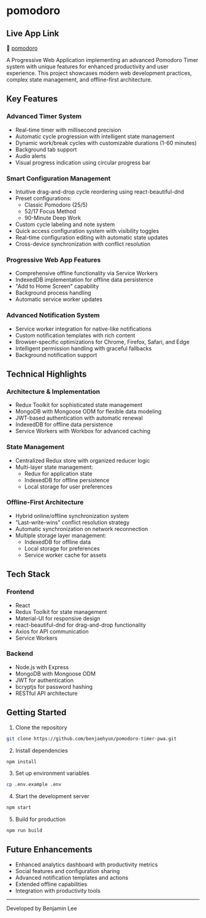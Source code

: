 # pomodoro

## Live App Link

🔗 [pomodoro](https://pomodoro-timer-nine-delta.vercel.app/)

A Progressive Web Application implementing an advanced Pomodoro Timer system with unique features for enhanced productivity and user experience. This project showcases modern web development practices, complex state management, and offline-first architecture.

## Key Features

### Advanced Timer System
- Real-time timer with millisecond precision
- Automatic cycle progression with intelligent state management
- Dynamic work/break cycles with customizable durations (1-60 minutes)
- Background tab support 
- Audio alerts
- Visual progress indication using circular progress bar

### Smart Configuration Management
- Intuitive drag-and-drop cycle reordering using react-beautiful-dnd
- Preset configurations:
  - Classic Pomodoro (25/5)
  - 52/17 Focus Method
  - 90-Minute Deep Work
- Custom cycle labeling and note system
- Quick access configuration system with visibility toggles
- Real-time configuration editing with automatic state updates
- Cross-device synchronization with conflict resolution

### Progressive Web App Features
- Comprehensive offline functionality via Service Workers
- IndexedDB implementation for offline data persistence
- "Add to Home Screen" capability
- Background process handling
- Automatic service worker updates

### Advanced Notification System
- Service worker integration for native-like notifications
- Custom notification templates with rich content
- Browser-specific optimizations for Chrome, Firefox, Safari, and Edge
- Intelligent permission handling with graceful fallbacks
- Background notification support

## Technical Highlights


### Architecture & Implementation
- Redux Toolkit for sophisticated state management
- MongoDB with Mongoose ODM for flexible data modeling
- JWT-based authentication with automatic renewal
- IndexedDB for offline data persistence
- Service Workers with Workbox for advanced caching


### State Management
- Centralized Redux store with organized reducer logic
- Multi-layer state management:
  - Redux for application state
  - IndexedDB for offline persistence
  - Local storage for user preferences

### Offline-First Architecture
- Hybrid online/offline synchronization system
- "Last-write-wins" conflict resolution strategy
- Automatic synchronization on network reconnection
- Multiple storage layer management:
  - IndexedDB for offline data
  - Local storage for preferences
  - Service worker cache for assets

## Tech Stack

### Frontend
- React 
- Redux Toolkit for state management
- Material-UI for responsive design
- react-beautiful-dnd for drag-and-drop functionality
- Axios for API communication
- Service Workers

### Backend
- Node.js with Express
- MongoDB with Mongoose ODM
- JWT for authentication
- bcryptjs for password hashing
- RESTful API architecture


## Getting Started

1. Clone the repository
```bash
git clone https://github.com/benjaehyun/pomodoro-timer-pwa.git
```

2. Install dependencies
```bash
npm install
```

3. Set up environment variables
```bash
cp .env.example .env
```

4. Start the development server
```bash
npm start
```

5. Build for production
```bash
npm run build
```

## Future Enhancements
- Enhanced analytics dashboard with productivity metrics
- Social features and configuration sharing
- Advanced notification templates and actions
- Extended offline capabilities
- Integration with productivity tools



---

Developed by Benjamin Lee


